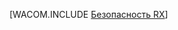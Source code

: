 <properties linkid="develop-dotnet-security" urlDisplayName="Безопасность" pageTitle="рекомендации по безопасности (.NET) — Azure" metaKeywords="безопасность Azure, введение в системы безопасности Azure, общие сведения о безопасности Azure, основы безопасности Azure" description="Общие сведения о безопасности Azure." metaCanonical="" services="web-sites,virtual-machines,sql-database,storage,service-bus,active-directory" documentationCenter=".NET" title="" authors=""  solutions="" writer="" manager="" editor=""  />







[WACOM.INCLUDE [Безопасность RX](../includes/SecurityRX.md)]


